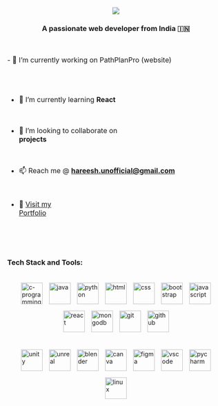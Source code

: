 <h1 align="center">
    <img src="https://readme-typing-svg.herokuapp.com/?font=Righteous&size=35&center=true&vCenter=true&width=500&height=70&duration=4000&lines=Hi+There!+👋;+I'm+Hareeshravi+!;" />
</h1>

<h3 align="center">A passionate web developer from India 🇮🇳 </h3>

<br/>

<div style="display: flex; flex-wrap: wrap; gap: 20px; align-items: center; justify-content: space-between;">

  <div style="flex: 1; min-width: 300px; font-size: 16px; white-space: pre-line;">
- 🔭 I’m currently working on PathPlanPro (website)
      
- 🌱 I’m currently learning **React**
  
- 👯 I’m looking to collaborate on **projects**
  
- 📫 Reach me @ **hareesh.unofficial@gmail.com**
  
- 📝 [Visit my Portfolio](https://hareesh-s-portfolio.vercel.app)
  </div>
<br/><br/>

### Tech Stack and Tools:

<div style="display: flex; flex-wrap: wrap; gap: 15px; justify-content: center; align-items: center;">

  <img width="50" height="50" src="https://img.icons8.com/fluency/48/c-programming.png" alt="c-programming"/>
  <img width="50" height="50" src="https://img.icons8.com/color/48/java-coffee-cup-logo--v1.png" alt="java"/>
  <img width="50" height="50" src="https://img.icons8.com/fluency/48/python.png" alt="python"/>
  <img width="50" height="50" src="https://img.icons8.com/color/48/html-5--v1.png" alt="html"/>
  <img width="50" height="50" src="https://img.icons8.com/fluency/48/css3.png" alt="css"/>
  <img width="50" height="50" src="https://img.icons8.com/color/48/bootstrap--v2.png" alt="bootstrap"/>
  <img width="50" height="50" src="https://img.icons8.com/color/48/javascript--v1.png" alt="javascript"/>
  <img width="50" height="50" src="https://img.icons8.com/color/48/react-native.png" alt="react"/>
  <img width="50" height="50" src="https://img.icons8.com/color/48/mongodb.png" alt="mongodb"/>
  <img width="50" height="50" src="https://img.icons8.com/color/48/git.png" alt="git"/>
  <img width="50" height="50" src="https://img.icons8.com/nolan/50/github.png" alt="github"/>

</div>

<div style="display: flex; flex-wrap: wrap; gap: 15px; justify-content: center; align-items: center; margin-top: 20px;">

  <img width="50" height="50" src="https://img.icons8.com/badges/48/unity.png" alt="unity"/>
  <img width="50" height="50" src="https://img.icons8.com/nolan/50/unreal-engine.png" alt="unreal"/>
  <img width="50" height="50" src="https://img.icons8.com/fluency/48/blender-3d.png" alt="blender"/>
  <img width="50" height="50" src="https://img.icons8.com/fluency/48/canva.png" alt="canva"/>
  <img width="50" height="50" src="https://img.icons8.com/color/48/figma--v1.png" alt="figma"/>
  <img width="50" height="50" src="https://img.icons8.com/fluency/48/visual-studio-code-2019.png" alt="vscode"/>
  <img width="50" height="50" src="https://img.icons8.com/color/48/pycharm--v2.png" alt="pycharm"/>
  <img width="50" height="50" src="https://img.icons8.com/nolan/50/linux--v2.png" alt="linux"/>

</div>

